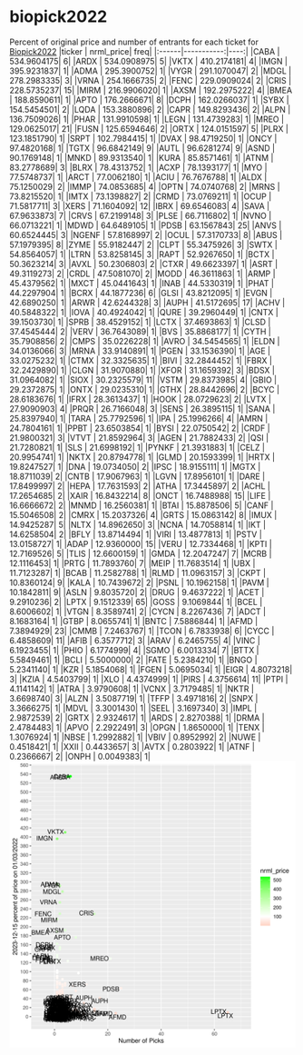 # biopick2022
Percent of original price and number of entrants for each ticket for [Biopick2022](https://twitter.com/hashtag/Biopick2022)
|ticker |  nrml_price| freq|
|:------|-----------:|----:|
|CABA   | 534.9604175|    6|
|ARDX   | 534.0908975|    5|
|VKTX   | 410.2174181|    4|
|IMGN   | 395.9231837|    1|
|ADMA   | 295.3900752|    1|
|VYGR   | 291.1070047|    2|
|MDGL   | 278.2983335|    3|
|VRNA   | 254.1666735|    2|
|FENC   | 229.0909024|    2|
|CRIS   | 228.5735237|   15|
|MIRM   | 216.9906020|    1|
|AXSM   | 192.2975222|    4|
|BMEA   | 188.8590611|    1|
|APTO   | 176.2666671|    8|
|DCPH   | 162.0266037|    1|
|SYBX   | 154.5454501|    2|
|LQDA   | 153.3880896|    2|
|CAPR   | 149.8293436|    2|
|ALPN   | 136.7509026|    1|
|PHAR   | 131.9910598|    1|
|LEGN   | 131.4739283|    1|
|MREO   | 129.0625017|   21|
|FUSN   | 125.6594646|    2|
|ORTX   | 124.0151597|    5|
|PLRX   | 123.1851790|    1|
|SRPT   | 102.7984415|    1|
|DVAX   |  98.4719250|    1|
|ONCY   |  97.4820168|    1|
|TGTX   |  96.6842149|    9|
|AUTL   |  96.6281274|    9|
|ASND   |  90.1769148|    1|
|MNKD   |  89.9313540|    1|
|KURA   |  85.8571461|    1|
|ATNM   |  83.2778689|    3|
|BLRX   |  78.4313752|    1|
|ACXP   |  78.1393177|    1|
|MYO    |  77.5748737|    1|
|ARCT   |  77.0062180|    1|
|ACIU   |  76.7676788|    1|
|ALDX   |  75.1250029|    2|
|IMMP   |  74.0853685|    4|
|OPTN   |  74.0740768|    2|
|MRNS   |  73.8215520|    1|
|IMTX   |  73.1398827|    2|
|CRMD   |  73.0769211|    1|
|OCUP   |  71.5817711|    3|
|XERS   |  71.1604092|   12|
|IBRX   |  69.6546083|    4|
|SAVA   |  67.9633873|    7|
|CRVS   |  67.2199148|    3|
|PLSE   |  66.7116802|    1|
|NVNO   |  66.0713221|    1|
|MDWD   |  64.6489105|    1|
|PDSB   |  63.1567843|   25|
|ANVS   |  60.6524445|    3|
|NGENF  |  57.8168997|    2|
|OCUL   |  57.3170733|    8|
|ABUS   |  57.1979395|    8|
|ZYME   |  55.9182447|    2|
|CLPT   |  55.3475926|    3|
|SWTX   |  54.8564057|    1|
|LTRN   |  53.8258145|    3|
|RAPT   |  52.9267650|    1|
|BCTX   |  50.3623214|    3|
|AVXL   |  50.2306803|    2|
|CTXR   |  49.6623397|    1|
|ASRT   |  49.3119273|    2|
|CRDL   |  47.5081070|    2|
|MODD   |  46.3611863|    1|
|ARMP   |  45.4379562|    1|
|MXCT   |  45.0441643|    1|
|INAB   |  44.5330319|    1|
|PHAT   |  44.2297904|    1|
|BCRX   |  44.1877236|    6|
|GLSI   |  43.8212095|    1|
|EVGN   |  42.6890250|    1|
|ARWR   |  42.6244328|    3|
|AUPH   |  41.5172695|   17|
|ACHV   |  40.5848322|    1|
|IOVA   |  40.4924042|    1|
|QURE   |  39.2960449|    1|
|CNTX   |  39.1503730|    1|
|SPRB   |  38.4529152|    1|
|LCTX   |  37.4693863|    1|
|CLSD   |  37.4545444|    2|
|VERV   |  36.7643089|    1|
|BVS    |  35.8868177|    1|
|CYTH   |  35.7908856|    2|
|CMPS   |  35.0226228|    1|
|AVRO   |  34.5454565|    1|
|ELDN   |  34.0136066|    3|
|MRNA   |  33.9140891|    1|
|PGEN   |  33.1536390|    1|
|AGE    |  33.0275232|    1|
|CTMX   |  32.3325635|    1|
|BIVI   |  32.2844452|    1|
|FBRX   |  32.2429890|    1|
|CLGN   |  31.9070880|    1|
|XFOR   |  31.1659392|    3|
|BDSX   |  31.0964082|    1|
|SIOX   |  30.2325579|   11|
|VSTM   |  29.8373985|    4|
|GBIO   |  29.2372875|    1|
|ONTX   |  29.0235310|    1|
|GTHX   |  28.8442696|    2|
|BCYC   |  28.6183676|    1|
|IFRX   |  28.3613437|    1|
|HOOK   |  28.0729623|    2|
|LVTX   |  27.9090903|    4|
|PRQR   |  26.7166048|    3|
|SENS   |  26.3895115|    1|
|SANA   |  25.8397940|    1|
|TARA   |  25.7792596|    1|
|IPA    |  25.1996266|    4|
|AMRN   |  24.7804161|    1|
|PPBT   |  23.6503854|    1|
|BYSI   |  22.0750542|    2|
|CRDF   |  21.9800321|    3|
|VTVT   |  21.8592964|    3|
|AGEN   |  21.7882433|    2|
|QSI    |  21.7280821|    1|
|SLS    |  21.6998192|    1|
|PYNKF  |  21.3931883|    1|
|CELZ   |  20.9954741|    1|
|NKTX   |  20.8794778|    1|
|GLMD   |  20.1593399|    1|
|HRTX   |  19.8247527|    1|
|DNA    |  19.0734050|    2|
|IPSC   |  18.9155111|    1|
|MGTX   |  18.8711039|    2|
|CNTB   |  17.9067963|    1|
|LGVN   |  17.8956101|    1|
|DARE   |  17.8499997|    2|
|HEPA   |  17.7631593|    2|
|ATHA   |  17.3445897|    2|
|ACHL   |  17.2654685|    2|
|XAIR   |  16.8432214|    8|
|ONCT   |  16.7488988|   15|
|LIFE   |  16.6666672|    2|
|MNMD   |  16.2560381|    1|
|BTAI   |  15.8878506|    5|
|CANF   |  15.5046508|    2|
|CMRX   |  15.2037326|    4|
|GRTS   |  15.0863142|    8|
|IMUX   |  14.9425287|    5|
|NLTX   |  14.8962650|    3|
|NCNA   |  14.7058814|    1|
|IKT    |  14.6258504|    2|
|BFLY   |  13.8714494|    1|
|VIRI   |  13.4877813|    1|
|PSTV   |  13.0158727|    1|
|ADAP   |  12.9360000|   15|
|VERU   |  12.7334468|    1|
|KPTI   |  12.7169526|    5|
|TLIS   |  12.6600159|    1|
|GMDA   |  12.2047247|    7|
|MCRB   |  12.1116453|    1|
|PRTG   |  11.7893760|    7|
|MEIP   |  11.7683514|    1|
|UBX    |  11.7123287|    1|
|BCAB   |  11.2582788|    1|
|RLMD   |  11.0963157|    3|
|CKPT   |  10.8360124|    9|
|KALA   |  10.7439672|    2|
|PSNL   |  10.1962158|    1|
|PAVM   |  10.1842811|    9|
|ASLN   |   9.8035720|    2|
|DRUG   |   9.4637222|    1|
|ACET   |   9.2910236|    2|
|LPTX   |   9.1512339|   65|
|GOSS   |   9.1069844|    1|
|BCEL   |   8.6006602|    1|
|VTGN   |   8.3589741|    2|
|CYCN   |   8.2267436|    7|
|ADCT   |   8.1683164|    1|
|GTBP   |   8.0655741|    1|
|BNTC   |   7.5886844|    1|
|AFMD   |   7.3894929|   23|
|CMMB   |   7.2463767|    1|
|TCON   |   6.7833938|    6|
|CYCC   |   6.4858609|   11|
|AFIB   |   6.3577712|    3|
|ARAV   |   6.2465755|    4|
|VINC   |   6.1923455|    1|
|PHIO   |   6.1774999|    4|
|SGMO   |   6.0013334|    7|
|BTTX   |   5.5849461|    1|
|BCLI   |   5.5000000|    2|
|FATE   |   5.2384210|    1|
|BNGO   |   5.2341140|    1|
|KZR    |   5.1854068|    1|
|FGEN   |   5.0695034|    1|
|EIGR   |   4.8073218|    3|
|KZIA   |   4.5403799|    1|
|XLO    |   4.4374999|    1|
|PIRS   |   4.3756614|   11|
|PTPI   |   4.1141142|    1|
|ATRA   |   3.9790608|    1|
|VCNX   |   3.7179485|    1|
|NKTR   |   3.6698740|    3|
|ALZN   |   3.5087719|    1|
|TFFP   |   3.4971816|    2|
|SNPX   |   3.3666275|    1|
|MDVL   |   3.3001430|    1|
|SEEL   |   3.1697340|    3|
|IMPL   |   2.9872539|    2|
|GRTX   |   2.9324617|    1|
|ARDS   |   2.8270388|    1|
|DRMA   |   2.4784483|    1|
|APVO   |   2.2922491|    3|
|OPGN   |   1.8650000|    1|
|TENX   |   1.3076924|    1|
|NBSE   |   1.2992882|    1|
|VBIV   |   0.8952992|    2|
|NUWE   |   0.4518421|    1|
|XXII   |   0.4433657|    3|
|AVTX   |   0.2803922|    1|
|ATNF   |   0.2366667|    2|
|ONPH   |   0.0049383|    1|
![retvspicks](biopicks.png?raw=true)
